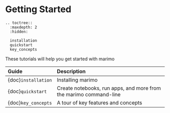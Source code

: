 # Getting Started

```{eval-rst}
.. toctree::
  :maxdepth: 2
  :hidden:

  installation
  quickstart
  key_concepts
```

These tutorials will help you get started with marimo

| Guide               | Description                                                                                             |
| :------------------ | :------------------------------------------------------------------------------------------------------ |
| {doc}`installation` | Installing marimo                                                                                       |
| {doc}`quickstart`          | Create notebooks, run apps, and more from the marimo command-line                                  |
| {doc}`key_concepts` | A tour of key features and concepts |
